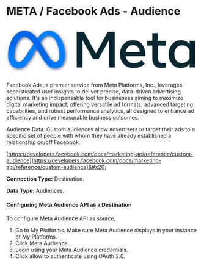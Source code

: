 # META / Facebook Ads - Audience

![](<.gitbook/assets/image (16).png>)

Facebook Ads, a premier service from Meta Platforms, Inc., leverages sophisticated user insights to deliver precise, data-driven advertising solutions. It's an indispensable tool for businesses aiming to maximize digital marketing impact, offering versatile ad formats, advanced targeting capabilities, and robust performance analytics, all designed to enhance ad efficiency and drive measurable business outcomes.

Audience Data: Custom audiences allow advertisers to target their ads to a specific set of people with whom they have already established a relationship on/off Facebook.&#x20;

[https://developers.facebook.com/docs/marketing-api/reference/custom-audience](https://developers.facebook.com/docs/marketing-api/reference/custom-audience)&#x20;

**Connection Type:** Destination.

**Data Type:** Audiences.

#### Configuring Meta Audience API as a Destination&#x20;

To configure Meta Audience API as source,

1. Go to My Platforms. Make sure Meta Audience displays in your instance of My Platforms.
2. Click Meta Audience .
3. Login using your Meta Audience credentials.
4. Click allow to authenticate using OAuth 2.0.&#x20;
